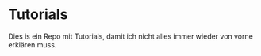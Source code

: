 Tutorials
=========

Dies is ein Repo mit Tutorials, damit ich nicht alles immer wieder von vorne
erklären muss.